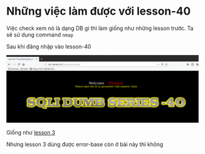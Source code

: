 # Những việc làm được với lesson-40
Việc check xem nó là dạng DB gì thì làm giống như những lesson trước. Ta sẽ sử dụng command `nmap`

Sau khi đăng nhập vào lesson-40

![](../images/lesson40/screen_1.png)

Giống như [lesson 3](https://github.com/duckmak14/thuctapsinh/blob/master/DucNA/SQL_Injection/docs/lesson-3.md)

Nhưng lesson 3 dùng được error-base còn ở bài này thì không 